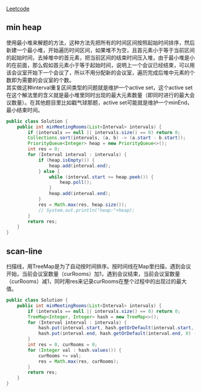 [Leetcode](https://www.lintcode.com/problem/meeting-rooms-ii/my-submissions)

## min heap
使用最小堆来解题的方法，这种方法先把所有的时间区间按照起始时间排序，然后新建一个最小堆，开始遍历时间区间，如果堆不为空，且首元素小于等于当前区间的起始时间，去掉堆中的首元素，把当前区间的结束时间压入堆，由于最小堆是小的在前面，那么假如首元素小于等于起始时间，说明上一个会议已经结束，可以用该会议室开始下一个会议了，所以不用分配新的会议室，遍历完成后堆中元素的个数即为需要的会议室的个数。\
其实做这种interval重复区间类型的问题就是维护一个active set，这个active set在这个解法里的含义就是最小堆里同时出现的最大元素数量（即同时进行的最大会议数量）。在其他题目里比如戳气球那题，active set可能就是维护一个minEnd，最小结束时间。
```java
public class Solution {
    public int minMeetingRooms(List<Interval> intervals) {
        if (intervals == null || intervals.size() == 0) return 0;
        Collections.sort(intervals, (a, b) -> (a.start - b.start));
        PriorityQueue<Integer> heap = new PriorityQueue<>();
        int res = 0;
        for (Interval interval : intervals) {
            if (heap.isEmpty()) {
                heap.add(interval.end);
            } else {
                while (interval.start >= heap.peek()) {
                    heap.poll();
                }
                heap.add(interval.end);
            }
            res = Math.max(res, heap.size());
            // System.out.println("heap:"+heap);
        }
        return res;
    }
}
```

## scan-line
扫描线，用TreeMap是为了自动按时间排序。按时间线在Map里扫描，遇到会议开始，当前会议室数量（curRooms）加1，遇到会议结束，当前会议室数量（curRooms）减1，同时用res来记录curRooms在整个过程中的出现过的最大值。
```java
public class Solution {
    public int minMeetingRooms(List<Interval> intervals) {
        if (intervals == null || intervals.size() == 0) return 0;
        TreeMap<Integer, Integer> hash = new TreeMap<>();
        for (Interval interval : intervals) {
            hash.put(interval.start, hash.getOrDefault(interval.start, 0) + 1);
            hash.put(interval.end, hash.getOrDefault(interval.end, 0) - 1);
        }
        int res = 0, curRooms = 0;
        for (Integer val : hash.values()) {
            curRooms += val;
            res = Math.max(res, curRooms);
        }
        return res;
    }
}
```
